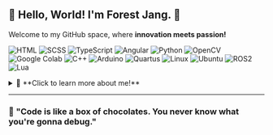 ## 🌲 **Hello, World! I'm Forest Jang.** 👋  
Welcome to my GitHub space, where **innovation meets passion!**  

![HTML](https://img.shields.io/badge/HTML-E34F26?style=for-the-badge&logo=html5&logoColor=white)
![SCSS](https://img.shields.io/badge/SCSS-CC6699?style=for-the-badge&logo=sass&logoColor=white)
![TypeScript](https://img.shields.io/badge/TypeScript-3178C6?style=for-the-badge&logo=typescript&logoColor=white)
![Angular](https://img.shields.io/badge/Angular-DD0031?style=for-the-badge&logo=angular&logoColor=white)
![Python](https://img.shields.io/badge/Python-3776AB?style=for-the-badge&logo=python&logoColor=white)
![OpenCV](https://img.shields.io/badge/OpenCV-5C3EE8?style=for-the-badge&logo=opencv&logoColor=white)
![Google Colab](https://img.shields.io/badge/Google%20Colab-F9AB00?style=for-the-badge&logo=googlecolab&logoColor=white)
![C++](https://img.shields.io/badge/C++-00599C?style=for-the-badge&logo=cplusplus&logoColor=white)
![Arduino](https://img.shields.io/badge/Arduino-00979D?style=for-the-badge&logo=arduino&logoColor=white)
![Quartus](https://img.shields.io/badge/Quartus-0071C5?style=for-the-badge&logo=intel&logoColor=white)
![Linux](https://img.shields.io/badge/Linux-FCC624?style=for-the-badge&logo=linux&logoColor=black)
![Ubuntu](https://img.shields.io/badge/Ubuntu-E95420?style=for-the-badge&logo=ubuntu&logoColor=white)
![ROS2](https://img.shields.io/badge/ROS2-22314E?style=for-the-badge&logo=ros&logoColor=white)
![Lua](https://img.shields.io/badge/Lua-2C2D72?style=for-the-badge&logo=lua&logoColor=white)

<details>
  <summary>📖 **Click to learn more about me!**</summary>

  ### 🚀 **About Me**  
  - 🔭 **Currently:**  
    Working at **one of the leading robot solutions companies** in the **Control Development Team** of the **Research Division** 💻  
  - 🎓 **Learning:**  
    Pursuing my studies at **Hanyang University, College of Engineering** 🏫  
    *(Graduating one year early in **February 2025**)*  
  - 🌟 **Interests:**  
    Passionate about **frontend development**, **deep learning**, **algorithms**, and **robotics**!  

  ### 🎯 **Goals**  
  - 🧩 Solving one algorithm problem daily on **Baekjoon** to refine and sharpen my problem-solving skills.  

  ### 🤝 **Let's Connect**  
  - 📨 **Email:** [contactbizjang@gmail.com](mailto:contactbizjang@gmail.com)  
  - 💡 **Collaboration:** Open to innovative collaborations that push boundaries and create meaningful impact.  
  - ⏰ **Availability:** Typically respond to messages by **9 AM (GMT+9)** on weekdays.  

</details>

---

### 🌟 **"Code is like a box of chocolates. You never know what you're gonna debug."**

<!--## Hi I'm Forest Jang. 👋

**forestjang/forestjang** is a ✨ _special_ ✨ repository because its `README.md` (this file) appears on your GitHub profile.

Here are some ideas to get you started:

- 🔭 I’m currently working on ...
- 🌱 I’m currently learning ...
- 👯 I’m looking to collaborate on ...
- 🤔 I’m looking for help with ...
- 💬 Ask me about ...
- 📫 How to reach me: ...
- 😄 Pronouns: ...
- ⚡ Fun fact: ...
-->
